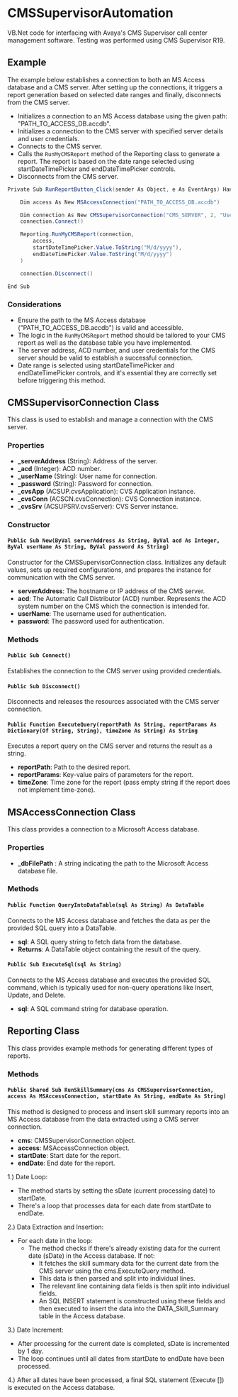 # CMSSupervisorAutomation
VB.Net code for interfacing with Avaya's CMS Supervisor call center management software. Testing was performed using CMS Supervisor R19.

## Example

The example below establishes a connection to both an MS Access database and a CMS server. After setting up the connections, it triggers a report generation based on selected date ranges and finally, disconnects from the CMS server.

* Initializes a connection to an MS Access database using the given path: "PATH_TO_ACCESS_DB.accdb".
* Initializes a connection to the CMS server with specified server details and user credentials.
* Connects to the CMS server.
* Calls the `RunMyCMSReport` method of the Reporting class to generate a report. The report is based on the date range selected using startDateTimePicker and endDateTimePicker controls.
* Disconnects from the CMS server.

```csharp
Private Sub RunReportButton_Click(sender As Object, e As EventArgs) Handles RunReportButton.Click

    Dim access As New MSAccessConnection("PATH_TO_ACCESS_DB.accdb")

    Dim connection As New CMSSupervisorConnection("CMS_SERVER", 2, "Username", "Password")
    connection.Connect()

    Reporting.RunMyCMSReport(connection,
        access, 
        startDateTimePicker.Value.ToString("M/d/yyyy"),
        endDateTimePicker.Value.ToString("M/d/yyyy")
    )

    connection.Disconnect()

End Sub
```

### Considerations
* Ensure the path to the MS Access database ("PATH_TO_ACCESS_DB.accdb") is valid and accessible.
* The logic in the `RunMyCMSReport` method should be tailored to your CMS report as well as the database table you have implemented.
* The server address, ACD number, and user credentials for the CMS server should be valid to establish a successful connection.
* Date range is selected using startDateTimePicker and endDateTimePicker controls, and it's essential they are correctly set before triggering this method.

## CMSSupervisorConnection Class

This class is used to establish and manage a connection with the CMS server.

### Properties

- **_serverAddress** (String): Address of the server.
- **_acd** (Integer): ACD number.
- **_userName** (String): User name for connection.
- **_password** (String): Password for connection.
- **_cvsApp** (ACSUP.cvsApplication): CVS Application instance.
- **_cvsConn** (ACSCN.cvsConnection): CVS Connection instance.
- **_cvsSrv** (ACSUPSRV.cvsServer): CVS Server instance.

### Constructor

#### `Public Sub New(ByVal serverAddress As String, ByVal acd As Integer, ByVal userName As String, ByVal password As String)`

Constructor for the CMSSupervisorConnection class. Initializes any default values, sets up required configurations, and prepares the instance for communication with the CMS server.

* **serverAddress**: The hostname or IP address of the CMS server.
* **acd**: The Automatic Call Distributor (ACD) number. Represents the ACD system number on the CMS which the connection is intended for.
* **userName**: The username used for authentication.
* **password**: The password used for authentication.

### Methods

#### `Public Sub Connect()`

Establishes the connection to the CMS server using provided credentials.

#### `Public Sub Disconnect()`

Disconnects and releases the resources associated with the CMS server connection.

#### `Public Function ExecuteQuery(reportPath As String, reportParams As Dictionary(Of String, String), timeZone As String) As String`

Executes a report query on the CMS server and returns the result as a string.

- **reportPath**: Path to the desired report.
- **reportParams**: Key-value pairs of parameters for the report.
- **timeZone**: Time zone for the report (pass empty string if the report does not implement time-zone).

## MSAccessConnection Class
This class provides a connection to a Microsoft Access database.

### Properties
* **_dbFilePath** : A string indicating the path to the Microsoft Access database file.

### Methods

#### `Public Function QueryIntoDataTable(sql As String) As DataTable`

Connects to the MS Access database and fetches the data as per the provided SQL query into a DataTable.

* **sql**: A SQL query string to fetch data from the database.
* **Returns**: A DataTable object containing the result of the query.

#### `Public Sub ExecuteSql(sql As String)`

Connects to the MS Access database and executes the provided SQL command, which is typically used for non-query operations like Insert, Update, and Delete.

* **sql**: A SQL command string for database operation.

## Reporting Class

This class provides example methods for generating different types of reports.

### Methods

#### `Public Shared Sub RunSkillSummary(cms As CMSSupervisorConnection, access As MSAccessConnection, startDate As String, endDate As String)`

This method is designed to process and insert skill summary reports into an MS Access database from the data extracted using a CMS server connection.

* **cms**: CMSSupervisorConnection object.
* **access**: MSAccessConnection object.
* **startDate**: Start date for the report.
* **endDate**: End date for the report.

1.) Date Loop:  
* The method starts by setting the sDate (current processing date) to startDate.
* There's a loop that processes data for each date from startDate to endDate.
    
2.) Data Extraction and Insertion:
* For each date in the loop:
    * The method checks if there's already existing data for the current date (sDate) in the Access database. If not:
        * It fetches the skill summary data for the current date from the CMS server using the cms.ExecuteQuery method.
        * This data is then parsed and split into individual lines.
        * The relevant line containing data fields is then split into individual fields.
        * An SQL INSERT statement is constructed using these fields and then executed to insert the data into the DATA_Skill_Summary table in the Access database.

3.) Date Increment:
* After processing for the current date is completed, sDate is incremented by 1 day.
* The loop continues until all dates from startDate to endDate have been processed.

4.) After all dates have been processed, a final SQL statement (Execute []) is executed on the Access database.
